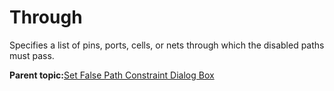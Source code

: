 # Through

Specifies a list of pins, ports, cells, or nets through which the disabled paths must pass.

**Parent topic:**[Set False Path Constraint Dialog Box](GUID-81C96AB7-B502-4EAD-9786-62B54144D9FD.md)


